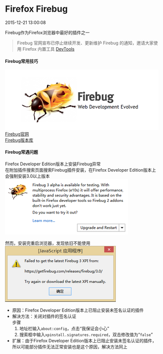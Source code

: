 # Firefox Firebug
2015-12-21 13:00:08

Firebug作为Firefox浏览器中最好的插件之一
> Firebug 官网宣布已停止继续开发、更新维护 Firebug 的通知，邀请大家使用 Firefox 内置工具 [DevTools](https://developer.mozilla.org/en-US/docs/Tools)

#### Firebug常用技巧
![Firebug](../assets/images/gitpages-firebug-firefox.png)
[Firebug官网](http://getfirebug.com/)  
[Firebug版本库](http://getfirebug.com/releases/firebug/)

#### Firebug常遇问题
Firefox Developer Edition版本上安装Firebug异常  
在附加插件搜索页面搜索Firebug插件安装，在Firefox Developer Edition版本上会强制安装3.0以上版本  
![firebug_bug](../assets/images/gitpages-firefox_firebug3.0.png)

然而，安装完重启浏览器，发现依旧不能使用  
![firebug_javascript](../assets/images/gitpages-firefox_firebug_javascript.png)

* 原因：Firefox Developer Edition版本上已阻止安装未签名认证的插件
* 解决方法：关闭对插件的签名认证  
    步骤
    1. 地址栏输入`about:config`，点击“我保证会小心”
    2. 搜索框中输入`xpinstall.signatures.required`，双击修改值为“`false`”
* 扩展：由于Firefox Developer Edition版本上已阻止安装未签名认证的插件，所以可能部分插件无法正常安装也是这个原因，解决方法同上
